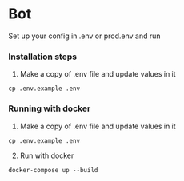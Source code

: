 # Bot
Set up your config in .env or prod.env and run

### Installation steps

1. Make a copy of .env file and update values in it

```shell
cp .env.example .env
```

### Running with docker

1. Make a copy of .env file and update values in it

```shell
cp .env.example .env
```

2. Run with docker

```shell
docker-compose up --build
```
